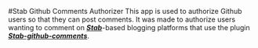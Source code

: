 #Stab Github Comments Authorizer
This app is used to authorize Github users so that they can post comments. It was made to authorize users wanting to comment on [***Stab***](https://github.com/MrShoenel/stab)-based blogging platforms that use the plugin [***Stab-github-comments***](https://github.com/MrShoenel/stab-gh-comments).
